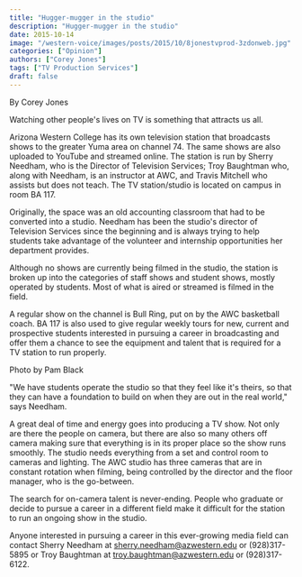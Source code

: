 ```yaml
---
title: "Hugger-mugger in the studio"
description: "Hugger-mugger in the studio"
date: 2015-10-14
image: "/western-voice/images/posts/2015/10/8jonestvprod-3zdonweb.jpg"
categories: ["Opinion"]
authors: ["Corey Jones"]
tags: ["TV Production Services"]
draft: false
---
```

By Corey Jones

Watching other people's lives on TV is something that attracts us all.

Arizona Western College has its own television station that broadcasts shows to the greater Yuma area on channel 74. The same shows are also uploaded to YouTube and streamed online. The station is run by Sherry Needham, who is the Director of Television Services; Troy Baughtman who, along with Needham, is an instructor at AWC, and Travis Mitchell who assists but does not teach. The TV station/studio is located on campus in room BA 117.

Originally, the space was an old accounting classroom that had to be converted into a studio. Needham has been the studio's director of Television Services since the beginning and is always trying to help students take advantage of the volunteer and internship opportunities her department provides.

Although no shows are currently being filmed in the studio, the station is broken up into the categories of staff shows and student shows, mostly operated by students. Most of what is aired or streamed is filmed in the field.

A regular show on the channel is Bull Ring, put on by the AWC basketball coach. BA 117 is also used to give regular weekly tours for new, current and prospective students interested in pursuing a career in broadcasting and offer them a chance to see the equipment and talent that is required for a TV station to run properly.

Photo by Pam Black

"We have students operate the studio so that they feel like it's theirs, so that they can have a foundation to build on when they are out in the real world," says Needham.

A great deal of time and energy goes into producing a TV show. Not only are there the people on camera, but there are also so many others off camera making sure that everything is in its proper place so the show runs smoothly. The studio needs everything from a set and control room to cameras and lighting. The AWC studio has three cameras that are in constant rotation when filming, being controlled by the director and the floor manager, who is the go-between.

The search for on-camera talent is never-ending. People who graduate or decide to pursue a career in a different field make it difficult for the station to run an ongoing show in the studio.

Anyone interested in pursuing a career in this ever-growing media field can contact Sherry Needham at sherry.needham@azwestern.edu or (928)317-5895 or Troy Baughtman at troy.baughtman@azwestern.edu or (928)317-6122.